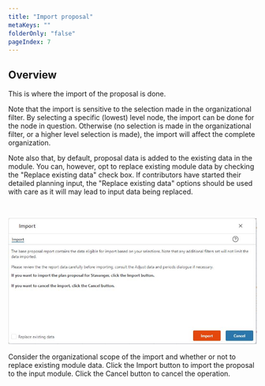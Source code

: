 ```yaml
---
title: "Import proposal"
metaKeys: ""
folderOnly: "false"
pageIndex: 7
---
```



## Overview

This is where the import of the proposal is done. 

Note that the import is sensitive to the selection made in the organizational filter. By selecting a specific (lowest) level node, the import can be done for the node in question. Otherwise (no selection is made in the organizational filter, or a higher level selection is made), the import will affect the complete organization.

Note also that, by default, proposal data is added to the existing data in the module. You can, however, opt to replace existing module data by checking the "Replace existing data" check box. If contributors have started their detailed planning input, the "Replace existing data" options should be used with care as it will may lead to input data being replaced.

<br/>

![](img/account-proposal-import.JPG)

Consider the organizational scope of the import and whether or not to replace existing module data. Click the Import button to import the proposal to the input module. Click the Cancel button to cancel the operation.